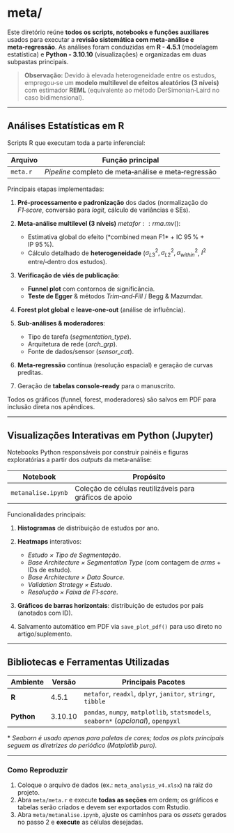 # **meta/**

Este diretório reúne **todos os scripts, notebooks e funções auxiliares** usados para executar a **revisão sistemática com meta‑análise e meta‑regressão**. As análises foram conduzidas em **R - 4.5.1** (modelagem estatística) e **Python - 3.10.10** (visualizações) e organizadas em duas subpastas principais.

> **Observação:** Devido à elevada heterogeneidade entre os estudos, empregou‑se um **modelo multilevel de efeitos aleatórios (3 níveis)** com estimador **REML** (equivalente ao método DerSimonian‑Laird no caso bidimensional).

---

## Análises Estatísticas em R

Scripts R que executam toda a parte inferencial:

| Arquivo  | Função principal                                     |
| -------- | ---------------------------------------------------- |
| `meta.r` | *Pipeline* completo de meta‑análise e meta‑regressão |

Principais etapas implementadas:

1. **Pré‑processamento e padronização** dos dados (normalização do *F1‑score*, conversão para *logit*, cálculo de variâncias e SEs).
2. **Meta‑análise multilevel (3 níveis)** $`metafor::rma.mv()`$:

   * Estimativa global do efeito (\*combined mean F1\* + IC 95 % + IP 95 %).
   * Cálculo detalhado de **heterogeneidade** ($\sigma^2_{L3},\sigma^2_{L2},\sigma^2_{within}$, $I^2$ entre/‑dentro dos estudos).
3. **Verificação de viés de publicação**:

   * **Funnel plot** com contornos de significância.
   * **Teste de Egger** & métodos *Trim‑and‑Fill* / Begg & Mazumdar.
4. **Forest plot global** e **leave‑one‑out** (análise de influência).
5. **Sub‑análises & moderadores**:

   * Tipo de tarefa (*segmentation\_type*).
   * Arquitetura de rede (*arch\_grp*).
   * Fonte de dados/sensor (*sensor\_cat*).
6. **Meta‑regressão** contínua (resolução espacial) e geração de curvas preditas.
7. Geração de **tabelas console‑ready** para o manuscrito.

Todos os gráficos (funnel, forest, moderadores) são salvos em PDF para inclusão direta nos apêndices.

---

## Visualizações Interativas em Python (Jupyter)

Notebooks Python responsáveis por construir painéis e figuras exploratórias a partir dos *outputs* da meta‑análise:

| Notebook           | Propósito                                               |
| ------------------ | ------------------------------------------------------- |
| `metanalise.ipynb` | Coleção de células reutilizáveis para gráficos de apoio |

Funcionalidades principais:

1. **Histogramas** de distribuição de estudos por ano.
2. **Heatmaps** interativos:

   * *Estudo × Tipo de Segmentação*.
   * *Base Architecture × Segmentation Type* (com contagem de *arms* + IDs de estudo).
   * *Base Architecture × Data Source*.
   * *Validation Strategy × Estudo*.
   * *Resolução × Faixa de F1‑score*.
3. **Gráficos de barras horizontais**: distribuição de estudos por país (anotados com ID).
4. Salvamento automático em PDF via `save_plot_pdf()` para uso direto no artigo/suplemento.

---

## Bibliotecas e Ferramentas Utilizadas

| Ambiente   | Versão  | Principais Pacotes                                                                  |
| ---------- | ------- | ----------------------------------------------------------------------------------- |
| **R**      | 4.5.1   | `metafor`, `readxl`, `dplyr`, `janitor`, `stringr`, `tibble`                        |
| **Python** | 3.10.10 | `pandas`, `numpy`, `matplotlib`, `statsmodels`, `seaborn*` (*opcional*), `openpyxl` |

\* *Seaborn é usado apenas para paletas de cores; todos os plots principais seguem as diretrizes do periódico (Matplotlib puro).*

---

### Como Reproduzir

1. Coloque o arquivo de dados (ex.: `meta_analysis_v4.xlsx`) na raiz do projeto.
2. Abra `meta/meta.r` e execute **todas as seções** em ordem; os gráficos e tabelas serão criados e devem ser exportados com Rstudio.
3. Abra `meta/metanalise.ipynb`, ajuste os caminhos para os *assets* gerados no passo 2 e **execute** as células desejadas.
